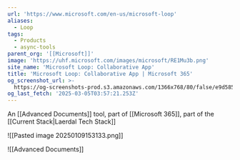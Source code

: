 ```yaml
---
url: 'https://www.microsoft.com/en-us/microsoft-loop'
aliases:
  - Loop
tags:
  - Products
  - async-tools
parent_org: '[[Microsoft]]'
image: 'https://uhf.microsoft.com/images/microsoft/RE1Mu3b.png'
site_name: 'Microsoft Loop: Collaborative App'
title: 'Microsoft Loop: Collaborative App | Microsoft 365'
og_screenshot_url: >-
  https://og-screenshots-prod.s3.amazonaws.com/1366x768/80/false/e9d5855054048f1e4724f07e587368948a9ea7e4305876427ff65a5747ce2975.jpeg
og_last_fetch: '2025-03-05T03:57:21.253Z'
---
```


An [[Advanced Documents]] tool, part of [[Microsoft 365]], part of the [[Current Stack|Laerdal Tech Stack]]


![[Pasted image 20250109153133.png]]

![[Advanced Documents]]
